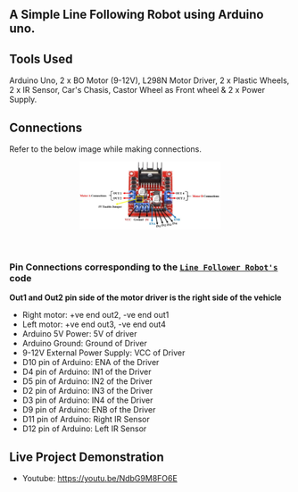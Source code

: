 ## A Simple Line Following Robot using Arduino uno.

## Tools Used
Arduino Uno, 2 x BO Motor (9-12V), L298N Motor Driver, 2 x Plastic Wheels, 2 x IR Sensor, Car's Chasis, Castor Wheel as Front wheel & 2 x Power Supply.

## Connections
Refer to the below image while making connections.<br/>
<p align = "center">
  <img src="./L298N-Motor-Driver.jpg" width = 50%/>
</p>
<br/>

### Pin Connections corresponding to the [`Line Follower Robot's`](./lineFollowerRobot.ino) code 

<b>Out1 and Out2 pin side of the motor driver is the right side of the vehicle</b>

* Right motor: +ve end out2, -ve end out1
* Left motor: +ve end out3, -ve end out4
* Arduino 5V Power: 5V of driver
* Arduino Ground: Ground of Driver
* 9-12V External Power Supply: VCC of Driver
* D10 pin of Arduino: ENA of the Driver
* D4 pin of Arduino: IN1 of the Driver
* D5 pin of Arduino: IN2 of the Driver
* D2 pin of Arduino: IN3 of the Driver
* D3 pin of Arduino: IN4 of the Driver
* D9 pin of Arduino: ENB of the Driver
* D11 pin of Arduino: Right IR Sensor
* D12 pin of Arduino: Left IR Sensor

## Live Project Demonstration
* Youtube: https://youtu.be/NdbG9M8FO6E
